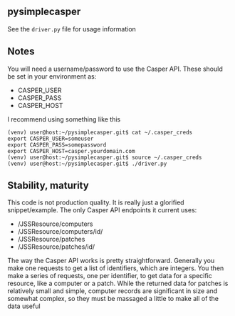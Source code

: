 ## pysimplecasper

See the ```driver.py``` file for usage information

## Notes

You will need a username/password to use the Casper API. These should be set in your environment as:
  * CASPER_USER
  * CASPER_PASS
  * CASPER_HOST

I recommend using something like this

```
(venv) user@host:~/pysimplecasper.git$ cat ~/.casper_creds 
export CASPER_USER=someuser
export CASPER_PASS=somepassword
export CASPER_HOST=casper.yourdomain.com
(venv) user@host:~/pysimplecasper.git$ source ~/.casper_creds 
(venv) user@host:~/pysimplecasper.git$ ./driver.py
```

## Stability, maturity

This code is not production quality. It is really just a glorified snippet/example. The only Casper API endpoints it current uses:

  * /JSSResource/computers
  * /JSSResource/computers/id/<id>
  * /JSSResource/patches
  * /JSSResource/patches/id/<id>

The way the Casper API works is pretty straightforward. Generally you make one requests to get a list of identifiers, which are integers. You then make a series of requests, one per identifier, to get data for a specific resource, like a computer or a patch. While the returned data for patches is relatively small and simple, computer records are significant in size and somewhat complex, so they must be massaged a little to make all of the data useful
